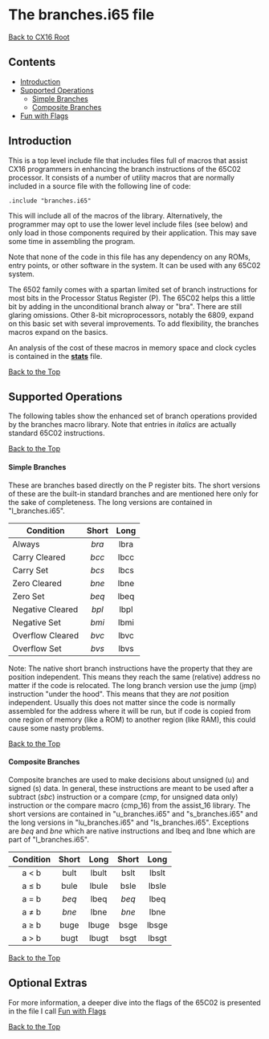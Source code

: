 # The branches.i65 file

[Back to CX16 Root](../README.md)

## Contents

* [Introduction](#introduction)
* [Supported Operations](#supported-operations)
   * [Simple Branches](#simple-branches)
   * [Composite Branches](#composite-branches)
* [Fun with Flags](./fun_with_flags.md)

## Introduction

This is a top level include file that includes files full of macros that
assist CX16 programmers in enhancing the branch instructions of the 65C02
processor. It consists of a number of utility macros that are normally
included in a source file with the following line of code:

    .include "branches.i65"

This will include all of the macros of the library. Alternatively, the
programmer may opt to use the lower level include files (see below)
and only load in those components required by their application. This may save
some time in assembling the program.

Note that none of the code in this file has any dependency on any ROMs, entry
points, or other software in the system. It can be used with any 65C02 system.

The 6502 family comes with a spartan limited set of branch instructions for
most bits in the Processor Status Register (P). The 65C02 helps this a little
bit by adding in the unconditional branch alway or "bra". There are still
glaring omissions. Other 8-bit microprocessors, notably the 6809, expand on
this basic set with several improvements. To add flexibility, the branches
macros expand on the basics.

An analysis of the cost of these macros in memory space and clock cycles is
contained in the [**stats**](../stats.pdf) file.

[Back to the Top](#the-branchesi65-file)

## Supported Operations

The following tables show the enhanced set of branch operations provided by
the branches macro library. Note that entries in *italics* are actually
standard 65C02 instructions.

[Back to the Top](#the-branchesi65-file)

#### Simple Branches

These are branches based directly on the P register bits.
The short versions of these are the built-in standard branches and are
mentioned here only for the sake of completeness. The long versions are
contained in "l_branches.i65".

Condition        | Short | Long  |
-----------------|:-----:|:-----:|
Always           | *bra* | lbra  |
Carry Cleared    | *bcc* | lbcc  |
Carry Set        | *bcs* | lbcs  |
Zero Cleared     | *bne* | lbne  |
Zero Set         | *beq* | lbeq  |
Negative Cleared | *bpl* | lbpl  |
Negative Set     | *bmi* | lbmi  |
Overflow Cleared | *bvc* | lbvc  |
Overflow Set     | *bvs* | lbvs  |

Note: The native short branch instructions have the property that they are
position independent. This means they reach the same (relative) address no
matter if the code is relocated. The long branch version use the jump (jmp)
instruction "under the hood". This means that they are *not* position
independent. Usually this does not matter since the code is normally assembled
for the address where it will be run, but if code is copied from one region
of memory (like a ROM) to another region (like RAM), this could cause
some nasty problems.

[Back to the Top](#the-branchesi65-file)

#### Composite Branches

Composite branches are used to make decisions about unsigned (u) and signed
(s) data. In general, these instructions are meant to be used after a subtract
(_sbc_) instruction or a compare (_cmp_, for unsigned data only) instruction
or the compare macro (cmp_16) from the assist_16 library. The short versions
are contained in "u_branches.i65" and "s_branches.i65" and the long versions
in "lu_branches.i65" and "ls_branches.i65". Exceptions are *beq* and *bne*
which are native instructions and lbeq and lbne  which are part of
"l_branches.i65".

Condition | Short | Long  | Short | Long  |
:--------:|:-----:|:-----:|:-----:|:-----:|
a <  b    | bult  | lbult | bslt  | lbslt |
a &le; b  | bule  | lbule | bsle  | lbsle |
a = b     | *beq* | lbeq  | *beq* | lbeq  |
a &ne; b  | *bne* | lbne  | *bne* | lbne  |
a &ge; b  | buge  | lbuge | bsge  | lbsge |
a > b     | bugt  | lbugt | bsgt  | lbsgt |

[Back to the Top](#the-branchesi65-file)

## Optional Extras

For more information, a deeper dive into the flags of the 65C02 is presented
in the file I call [Fun with Flags](./fun_with_flags.md)

[Back to the Top](#the-branchesi65-file)
